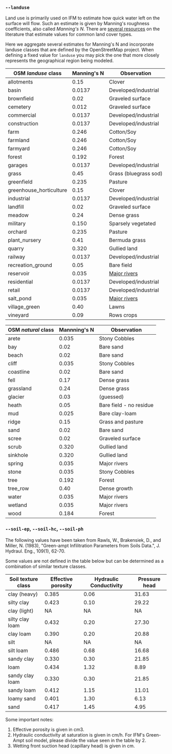 ### `--landuse`

Land use is primarily used on IFM to estimate how quick water left on the surface will flow.
Such an estimate is given by Manning's roughness coefficients, also called _Manning's N_.
There are [several resources](http://www.lmnoeng.com/manningn.htm) on the literature that
estimate values for common land cover types.

Here we aggregate several estimates for Manning's N and incorporate landuse classes that are
defined by the OpenStreetMap project. When defining a fixed value for `landuse` you may pick
the one that more closely represents the geographical region being modeled.

| OSM _landuse_ class   | Manning's N | Observation           |
| ------------------------|-------------|-----------------------|
| allotments              | 0.15        | Clover                |
| basin                   | 0.0137      | Developed/industrial  |
| brownfield              | 0.02        | Graveled surface      |
| cemetery                | 0.012       | Graveled surface      |
| commercial              | 0.0137      | Developed/industrial  |
| construction            | 0.0137      | Developed/industrial  |
| farm                    | 0.246       | Cotton/Soy            |
| farmland                | 0.246       | Cotton/Soy            |
| farmyard                | 0.246       | Cotton/Soy            |
| forest                  | 0.192       | Forest                |
| garages                 | 0.0137      | Developed/industrial  |
| grass                   | 0.45        | Grass (bluegrass sod) |
| greenfield              | 0.235       | Pasture               |
| greenhouse_horticulture | 0.15        | Clover                |
| industrial              | 0.0137      | Developed/industrial  |
| landfill                | 0.02        | Graveled surface      |
| meadow                  | 0.24        | Dense grass           |
| military                | 0.150       | Sparsely vegetated    |
| orchard                 | 0.235       | Pasture               |
| plant_nursery           | 0.41        | Bermuda grass         |
| quarry                  | 0.320       | Gullied land          |
| railway                 | 0.0137      | Developed/industrial  |
| recreation_ground       | 0.05        | Bare field            |
| reservoir               | 0.035       | [Major rivers](http://www.lmnoeng.com/manningn.htm)|
| residential             | 0.0137      | Developed/industrial  |
| retail                  | 0.0137      | Developed/industrial  |
| salt_pond               | 0.035       | [Major rivers](http://www.lmnoeng.com/manningn.htm)|
| village_green           | 0.40        | Lawns                 |
| vineyard                | 0.09        | Rows crops            |


| OSM _natural_ class | Mannning's N | Observation              |
|---------------------|--------------|--------------------------|
| arete               |    0.035     | Stony Cobbles            |
| bay                 |    0.02      | Bare sand                |
| beach               |    0.02      | Bare sand                |
| cliff               |    0.035     | Stony Cobbles            | 
| coastline           |    0.02      | Bare sand                |
| fell                |    0.17      | Dense grass              |
| grassland           |    0.24      | Dense grass              |
| glacier             |    0.03      | (guessed)                |
| heath               |    0.05      | Bare field - no residue  |
| mud                 |    0.025     | Bare clay-loam           |
| ridge               |    0.15      | Grass and pasture        |
| sand                |    0.02      | Bare sand                |
| scree               |    0.02      | Graveled surface         |
| scrub               |    0.320     | Gullied land             |
| sinkhole            |    0.320     | Gullied land             |
| spring              |    0.035     | Major rivers             |
| stone               |    0.035     | Stony Cobbles            |
| tree                |    0.192     | Forest                   |
| tree_row            |    0.40      | Dense growth             |
| water               |    0.035     | Major rivers             |
| wetland             |    0.035     | Major rivers             |
| wood                |    0.184     | Forest                   |


### `--soil-ep`, `--soil-hc`, `--soil-ph`

The following values have been taken from Rawls, W., Brakensiek, D., and Miller, N. (1983),
"Green-ampt Infilitration Parameters from Soils Data.", J. Hydraul. Eng., 109(1), 62-70.

Some values are not defined in the table below but can be determined as a combination of
similar texture classes.

| Soil texture class | Effective porosity | Hydraulic Conductivity | Pressure head |
|--------------------|--------------------|------------------------|---------------|
| clay (heavy)       | 0.385              | 0.06                   | 31.63         |
| silty clay         | 0.423              | 0.10                   | 29.22         |
| clay (light)       | NA                 | NA                     | NA            |
| silty clay loam    | 0.432              | 0.20                   | 27.30         |
| clay loam          | 0.390              | 0.20                   | 20.88         |
| silt               | NA                 | NA                     | NA            |
| silt loam          | 0.486              | 0.68                   | 16.68         |
| sandy clay         | 0.330              | 0.30                   | 21.85         |
| loam               | 0.434              | 1.32                   | 8.89          |
| sandy clay loam    | 0.330              | 0.30                   | 21.85         |
| sandy loam         | 0.412              | 1.15                   | 11.01         |
| loamy sand         | 0.401              | 1.30                   | 6.13          |
| sand               | 0.417              | 1.45                   | 4.95          |

Some important notes:
1. Effective porosity is given in cm3.
2. Hydraulic conductivity at saturation is given in cm/h. For IFM's Green-Ampt soil model,
   please divide the value seen in the table by 2.
3. Wetting front suction head (capillary head) is given in cm.

